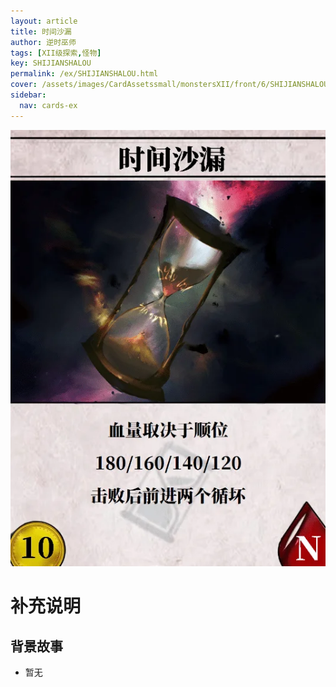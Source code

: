 ```yaml
---
layout: article
title: 时间沙漏
author: 逆时巫师
tags: [XII级探索,怪物]
key: SHIJIANSHALOU
permalink: /ex/SHIJIANSHALOU.html
cover: /assets/images/CardAssetssmall/monstersXII/front/6/SHIJIANSHALOU.webp
sidebar:
  nav: cards-ex
---
```

![](/assets/images/CardAssets/monstersXII/front/6/SHIJIANSHALOU.webp)

# 补充说明



## 背景故事
* 暂无